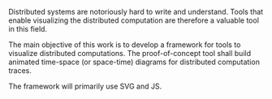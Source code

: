 Distributed systems are notoriously hard to write and understand. Tools that enable visualizing the distributed computation are therefore a valuable tool in this field.  

The main objective of this work is to develop a framework for tools to visualize distributed computations. The proof-of-concept tool shall build animated time-space (or space-time) diagrams for distributed computation traces.

The framework will primarily use SVG and JS. 
